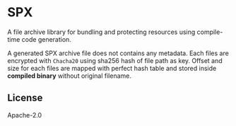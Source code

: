 # SPX
A file archive library for bundling and protecting resources using compile-time code generation.

A generated SPX archive file does not contains any metadata.
Each files are encrypted with `Chacha20` using sha256 hash of file path as key.
Offset and size for each files are mapped with perfect hash table and stored inside **compiled binary** without original filename.

## License
Apache-2.0